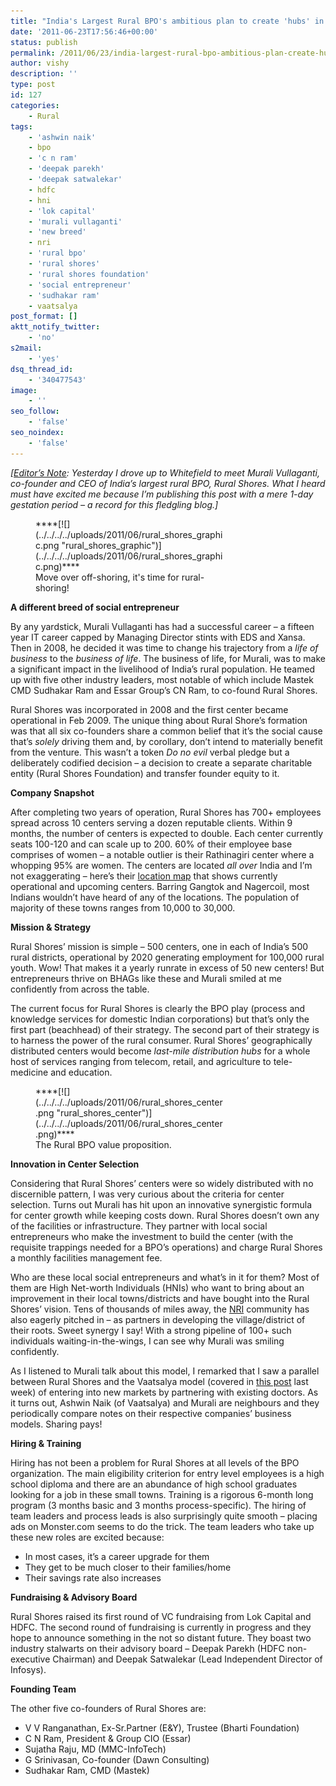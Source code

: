 ```yaml
---
title: "India's Largest Rural BPO's ambitious plan to create 'hubs' in every rural district"
date: '2011-06-23T17:56:46+00:00'
status: publish
permalink: /2011/06/23/india-largest-rural-bpo-ambitious-plan-create-hubs-rural-district
author: vishy
description: ''
type: post
id: 127
categories:
    - Rural
tags:
    - 'ashwin naik'
    - bpo
    - 'c n ram'
    - 'deepak parekh'
    - 'deepak satwalekar'
    - hdfc
    - hni
    - 'lok capital'
    - 'murali vullaganti'
    - 'new breed'
    - nri
    - 'rural bpo'
    - 'rural shores'
    - 'rural shores foundation'
    - 'social entrepreneur'
    - 'sudhakar ram'
    - vaatsalya
post_format: []
aktt_notify_twitter:
    - 'no'
s2mail:
    - 'yes'
dsq_thread_id:
    - '340477543'
image:
    - ''
seo_follow:
    - 'false'
seo_noindex:
    - 'false'
---
```

*\[<span style="text-decoration: underline;">Editor’s Note</span>: Yesterday I drove up to Whitefield to meet Murali Vullaganti, co-founder and CEO of India’s largest rural BPO, Rural Shores. What I heard must have excited me because I’m publishing this post with a mere 1-day gestation period – a record for this fledgling blog.\]*

<figure aria-describedby="caption-attachment-128" class="wp-caption alignleft" id="attachment_128" style="width: 300px">****[![](../../../../uploads/2011/06/rural_shores_graphic.png "rural_shores_graphic")](../../../../uploads/2011/06/rural_shores_graphic.png)****<figcaption class="wp-caption-text" id="caption-attachment-128">Move over off-shoring, it's time for rural-shoring!</figcaption></figure>

**A different breed of social entrepreneur**

By any yardstick, Murali Vullaganti has had a successful career – a fifteen year IT career capped by Managing Director stints with EDS and Xansa. Then in 2008, he decided it was time to change his trajectory from a *life of business* to the *business of life*. The business of life, for Murali, was to make a significant impact in the livelihood of India’s rural population. He teamed up with five other industry leaders, most notable of which include Mastek CMD Sudhakar Ram and Essar Group’s CN Ram, to co-found Rural Shores.

Rural Shores was incorporated in 2008 and the first center became operational in Feb 2009. The unique thing about Rural Shore’s formation was that all six co-founders share a common belief that it’s the social cause that’s *solely* driving them and, by corollary, don’t intend to materially benefit from the venture. This wasn’t a token *Do no evil* verbal pledge but a deliberately codified decision – a decision to create a separate charitable entity (Rural Shores Foundation) and transfer founder equity to it.

**Company Snapshot**

After completing two years of operation, Rural Shores has 700+ employees spread across 10 centers serving a dozen reputable clients. Within 9 months, the number of centers is expected to double. Each center currently seats 100-120 and can scale up to 200. 60% of their employee base comprises of women – a notable outlier is their Rathinagiri center where a whopping 95% are women. The centers are located *all over* India and I’m not exaggerating – here’s their [location map](http://ruralshores.com/index.php?option=com_content&task=blogsection&id=7&menuId=7) that shows currently operational and upcoming centers. Barring Gangtok and Nagercoil, most Indians wouldn’t have heard of any of the locations. The population of majority of these towns ranges from 10,000 to 30,000.

**Mission &amp; Strategy**

Rural Shores’ mission is simple – 500 centers, one in each of India’s 500 rural districts, operational by 2020 generating employment for 100,000 rural youth. Wow! That makes it a yearly runrate in excess of 50 new centers! But entrepreneurs thrive on BHAGs like these and Murali smiled at me confidently from across the table.

The current focus for Rural Shores is clearly the BPO play (process and knowledge services for domestic Indian corporations) but that’s only the first part (beachhead) of their strategy. The second part of their strategy is to harness the power of the rural consumer. Rural Shores’ geographically distributed centers would become *last-mile distribution hubs* for a whole host of services ranging from telecom, retail, and agriculture to tele-medicine and education.

<figure aria-describedby="caption-attachment-129" class="wp-caption alignleft" id="attachment_129" style="width: 300px">****[![](../../../../uploads/2011/06/rural_shores_center.png "rural_shores_center")](../../../../uploads/2011/06/rural_shores_center.png)****<figcaption class="wp-caption-text" id="caption-attachment-129">The Rural BPO value proposition.</figcaption></figure>

**Innovation in Center Selection**

Considering that Rural Shores’ centers were so widely distributed with no discernible pattern, I was very curious about the criteria for center selection. Turns out Murali has hit upon an innovative synergistic formula for center growth while keeping costs down. Rural Shores doesn’t own any of the facilities or infrastructure. They partner with local social entrepreneurs who make the investment to build the center (with the requisite trappings needed for a BPO’s operations) and charge Rural Shores a monthly facilities management fee.

Who are these local social entrepreneurs and what’s in it for them? Most of them are High Net-worth Individuals (HNIs) who want to bring about an improvement in their local towns/districts and have bought into the Rural Shores’ vision. Tens of thousands of miles away, the [NRI](http://en.wikipedia.org/wiki/Non-resident_Indian_and_Person_of_Indian_Origin) community has also eagerly pitched in – as partners in developing the village/district of their roots. Sweet synergy I say! With a strong pipeline of 100+ such individuals waiting-in-the-wings, I can see why Murali was smiling confidently.

As I listened to Murali talk about this model, I remarked that I saw a parallel between Rural Shores and the Vaatsalya model (covered in [this post](../2011/06/20/vaatsalya-affordable-high-quality-healthcare-formula-smaller-towns/) last week) of entering into new markets by partnering with existing doctors. As it turns out, Ashwin Naik (of Vaatsalya) and Murali are neighbours and they periodically compare notes on their respective companies’ business models. Sharing pays!

**Hiring &amp; Training**

Hiring has not been a problem for Rural Shores at all levels of the BPO organization. The main eligibility criterion for entry level employees is a high school diploma and there are an abundance of high school graduates looking for a job in these small towns. Training is a rigorous 6-month long program (3 months basic and 3 months process-specific). The hiring of team leaders and process leads is also surprisingly quite smooth – placing ads on Monster.com seems to do the trick. The team leaders who take up these new roles are excited because:

- In most cases, it’s a career upgrade for them
- They get to be much closer to their families/home
- Their savings rate also increases

**Fundraising &amp; Advisory Board**

Rural Shores raised its first round of VC fundraising from Lok Capital and HDFC. The second round of fundraising is currently in progress and they hope to announce something in the not so distant future. They boast two industry stalwarts on their advisory board – Deepak Parekh (HDFC non-executive Chairman) and Deepak Satwalekar (Lead Independent Director of Infosys).

**Founding Team**

The other five co-founders of Rural Shores are:

- V V Ranganathan, Ex-Sr.Partner (E&amp;Y), Trustee (Bharti Foundation)
- C N Ram, President &amp; Group CIO (Essar)
- Sujatha Raju, MD (MMC-InfoTech)
- G Srinivasan, Co-founder (Dawn Consulting)
- Sudhakar Ram, CMD (Mastek)